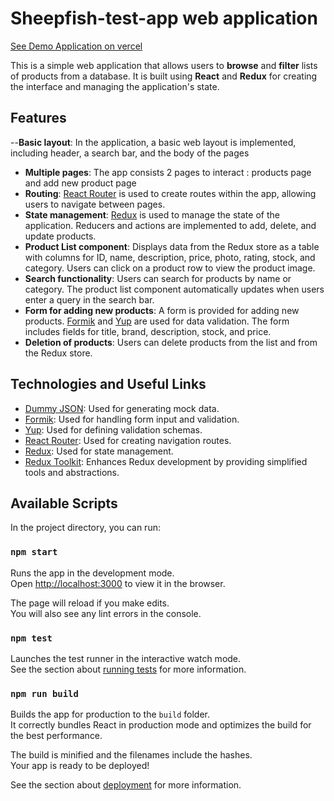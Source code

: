 # Sheepfish-test-app web application

[See Demo Application on vercel](https://sheepfish-test.vercel.app/products)

This is a simple web application that allows users to **browse** and **filter** lists of products from a database. It is built using **React** and **Redux** for creating the interface and managing the application's state.

## Features
--**Basic layout**: In the application, a basic web layout is implemented, including header, a search bar, and the body of the pages
- **Multiple pages**: The app consists 2 pages to interact : products page and add new product page
- **Routing**: [React Router](https://reactrouter.com/en/main) is used to create routes within the app, allowing users to navigate between pages.
- **State management**: [Redux](https://redux.js.org/) is used to manage the state of the application. Reducers and actions are implemented to add, delete, and update products.
- **Product List component**: Displays data from the Redux store as a table with columns for ID, name, description, price, photo, rating, stock, and category. Users can click on a product row to view the product image.
- **Search functionality**: Users can search for products by name or category. The product list component automatically updates when users enter a query in the search bar.
- **Form for adding new products**: A form is provided for adding new products. [Formik](https://formik.org/) and [Yup](https://github.com/jquense/yup) are used for data validation. The form includes fields for title, brand, description, stock, and price.
- **Deletion of products**: Users can delete products from the list and from the Redux store.

## Technologies and Useful Links

- [Dummy JSON](https://dummyjson.com/): Used for generating mock data.
- [Formik](https://formik.org/): Used for handling form input and validation.
- [Yup](https://github.com/jquense/yup): Used for defining validation schemas.
- [React Router](https://reactrouter.com/en/main): Used for creating navigation routes.
- [Redux](https://redux.js.org/): Used for state management.
- [Redux Toolkit](https://redux-toolkit.js.org/): Enhances Redux development by providing simplified tools and abstractions.


## Available Scripts

In the project directory, you can run:

### `npm start`

Runs the app in the development mode.\
Open [http://localhost:3000](http://localhost:3000) to view it in the browser.

The page will reload if you make edits.\
You will also see any lint errors in the console.

### `npm test`

Launches the test runner in the interactive watch mode.\
See the section about [running tests](https://facebook.github.io/create-react-app/docs/running-tests) for more information.

### `npm run build`

Builds the app for production to the `build` folder.\
It correctly bundles React in production mode and optimizes the build for the best performance.

The build is minified and the filenames include the hashes.\
Your app is ready to be deployed!

See the section about [deployment](https://facebook.github.io/create-react-app/docs/deployment) for more information.



